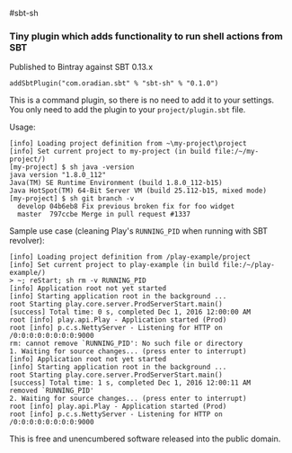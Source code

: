 #sbt-sh

### Tiny plugin which adds functionality to run shell actions from SBT

Published to Bintray against SBT 0.13.x

    addSbtPlugin("com.oradian.sbt" % "sbt-sh" % "0.1.0")

This is a command plugin, so there is no need to add it to your settings.   
You only need to add the plugin to your `project/plugin.sbt` file.

Usage:

    [info] Loading project definition from ~\my-project\project
    [info] Set current project to my-project (in build file:/~/my-project/)
    [my-project] $ sh java -version
    java version "1.8.0_112"
    Java(TM) SE Runtime Environment (build 1.8.0_112-b15)
    Java HotSpot(TM) 64-Bit Server VM (build 25.112-b15, mixed mode)
    [my-project] $ sh git branch -v
      develop 04b6eb8 Fix previous broken fix for foo widget
      master  797ccbe Merge in pull request #1337

Sample use case (cleaning Play's `RUNNING_PID` when running with SBT revolver):

    [info] Loading project definition from /play-example/project
    [info] Set current project to play-example (in build file:/~/play-example/)
    > ~; reStart; sh rm -v RUNNING_PID
    [info] Application root not yet started
    [info] Starting application root in the background ...
    root Starting play.core.server.ProdServerStart.main()
    [success] Total time: 0 s, completed Dec 1, 2016 12:00:00 AM
    root [info] play.api.Play - Application started (Prod)
    root [info] p.c.s.NettyServer - Listening for HTTP on /0:0:0:0:0:0:0:0:9000
    rm: cannot remove `RUNNING_PID': No such file or directory
    1. Waiting for source changes... (press enter to interrupt)
    [info] Application root not yet started
    [info] Starting application root in the background ...
    root Starting play.core.server.ProdServerStart.main()
    [success] Total time: 1 s, completed Dec 1, 2016 12:00:11 AM
    removed `RUNNING_PID'
    2. Waiting for source changes... (press enter to interrupt)
    root [info] play.api.Play - Application started (Prod)
    root [info] p.c.s.NettyServer - Listening for HTTP on /0:0:0:0:0:0:0:0:9000

This is free and unencumbered software released into the public domain.
